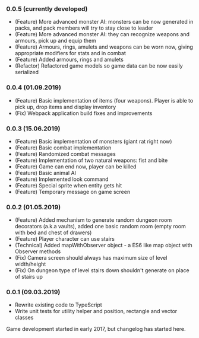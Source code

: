 ### 0.0.5 (currently developed)
* (Feature)  More advanced monster AI: monsters can be now generated in packs, and pack members will try to stay close
             to leader
* (Feature)  More advanced monster AI: they can recognize weapons and armours, pick up and equip them
* (Feature)  Armours, rings, amulets and weapons can be worn now, giving appropriate modifiers for stats and in combat
* (Feature)  Added armours, rings and amulets
* (Refactor) Refactored game models so game data can be now easily serialized
### 0.0.4 (01.09.2019)
* (Feature) Basic implementation of items (four weapons). Player is able to pick up, drop items and display inventory 
* (Fix)     Webpack application build fixes and improvements
### 0.0.3 (15.06.2019)
* (Feature) Basic implementation of monsters (giant rat right now)
* (Feature) Basic combat implementation
* (Feature) Randomized combat messages
* (Feature) Implementation of two natural weapons: fist and bite
* (Feature) Game can end now, player can be killed
* (Feature) Basic animal AI
* (Feature) Implemented look command
* (Feature) Special sprite when entity gets hit
* (Feature) Temporary message on game screen
### 0.0.2 (01.05.2019)
* (Feature) Added mechanism to generate random dungeon room decorators (a.k.a vaults), added
one basic random room (empty room with bed and chest of drawers)
* (Feature) Player character can use stairs
* (Technical) Added mapWithObserver object - a ES6 like map object with Observer methods
* (Fix) Camera screen should always has maximum size of level width/height
* (Fix) On dungeon type of level stairs down shouldn't generate on place of stairs up
### 0.0.1 (09.03.2019)
* Rewrite existing code to TypeScript
* Write unit tests for utility helper and position, rectangle and vector classes

Game development started in early 2017, but changelog has started here.
